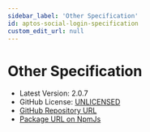 ```yaml
---
sidebar_label: 'Other Specification'
id: aptos-social-login-specification
custom_edit_url: null
---
```


# Other Specification

* Latest Version: 2.0.7
* GitHub License: [UNLICENSED](https://github.com/LYNC-WORLD/aptos-social-login-sdk/blob/main/LICENSE)
* [GitHub Repository URL](https://github.com/LYNC-WORLD/aptos-social-login-sdk)
* [Package URL on NpmJs](https://www.npmjs.com/package/@lyncworld/aptos-social-login-sdk/v/1.1.1)